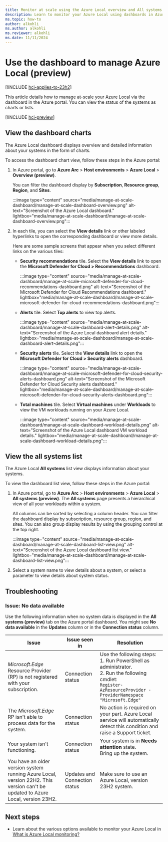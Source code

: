 ```yaml
---
title: Monitor at scale using the Azure Local overview and All systems page (preview)
description: Learn to monitor your Azure Local using dashboards in Azure portal. You can view the status of Azure Local as charts or lists (preview).
ms.topic: how-to
author: alkohli
ms.author: alkohli
ms.reviewer: alkohli
ms.date: 11/11/2024
---
```


# Use the dashboard to manage Azure Local (preview)

[!INCLUDE [hci-applies-to-23h2](../includes/hci-applies-to-23h2.md)]

This article details how to manage at-scale your Azure Local via the dashboard in the Azure portal. You can view the status of the systems as charts or lists.

[!INCLUDE [hci-preview](../includes/hci-preview.md)]

## View the dashboard charts

The Azure Local dashboard displays overview and detailed information about your systems in the form of charts.

To access the dashboard chart view, follow these steps in the Azure portal:

1. In Azure portal, go to **Azure Arc** > **Host environments** > **Azure Local** > **Overview (preview)**.

   You can filter the dashboard display by **Subscription**, **Resource group**, **Region**, and **Sites**.

   :::image type="content" source="media/manage-at-scale-dashboard/manage-at-scale-dashboard-overview.png" alt-text="Screenshot of the Azure Local dashboard." lightbox="media/manage-at-scale-dashboard/manage-at-scale-dashboard-overview.png":::

1. In each tile, you can select the **View details** link or other labeled hyperlinks to open the corresponding dashboard or view more details.

   Here are some sample screens that appear when you select different links on the various tiles:

   - **Security recommendations** tile. Select the **View details** link to open the **Microsoft Defender for Cloud > Recommendations** dashboard.

      :::image type="content" source="media/manage-at-scale-dashboard/manage-at-scale-microsoft-defender-for-cloud-recommendations-dashboard.png" alt-text="Screenshot of the Microsoft Defender for Cloud Recommendations dashboard." lightbox="media/manage-at-scale-dashboard/manage-at-scale-microsoft-defender-for-cloud-recommendations-dashboard.png":::

   - **Alerts** tile. Select **Top alerts** to view top alerts.

      :::image type="content" source="media/manage-at-scale-dashboard/manage-at-scale-dashboard-alert-details.png" alt-text="Screenshot of the Azure Local dashboard alert details." lightbox="media/manage-at-scale-dashboard/manage-at-scale-dashboard-alert-details.png":::

   - **Security alerts** tile. Select the **View details** link to open the **Microsoft Defender for Cloud > Security alerts** dashboard.

      :::image type="content" source="media/manage-at-scale-dashboard/manage-at-scale-microsoft-defender-for-cloud-security-alerts-dashboard.png" alt-text="Screenshot of the Microsoft Defender for Cloud Security alerts dashboard." lightbox="media/manage-at-scale-dashboard/manage-at-scale-microsoft-defender-for-cloud-security-alerts-dashboard.png":::

   - **Total machines** tile. Select **Virtual machines** under **Workloads** to view the VM workloads running on your Azure Local.

      :::image type="content" source="media/manage-at-scale-dashboard/manage-at-scale-dashboard-workload-details.png" alt-text="Screenshot of the Azure Local dashboard VM workload details." lightbox="media/manage-at-scale-dashboard/manage-at-scale-dashboard-workload-details.png":::

## View the all systems list

The Azure Local **All systems** list view displays information about your systems.

To view the dashboard list view, follow these steps in the Azure portal:

1. In Azure portal, go to **Azure Arc** > **Host environments** > **Azure Local** > **All systems (preview)**. The **All systems** page presents a hierarchical view of all your workloads within a system.

   All columns can be sorted by selecting a column header. You can filter the dashboard display by subscription, resource group, region, and sites. You can also group display results by using the grouping control at the top right.

   :::image type="content" source="media/manage-at-scale-dashboard/manage-at-scale-dashboard-list-view.png" alt-text="Screenshot of the Azure Local dashboard list view." lightbox="media/manage-at-scale-dashboard/manage-at-scale-dashboard-list-view.png":::

1. Select a system name to view details about a system, or select a parameter to view details about system status.

## Troubleshooting

### Issue: No data available

Use the following information when no system data is displayed in the **All systems (preview)** tab on the Azure portal dashboard. You might see **No data available** in the **Updates** column or in the **Connection status** column.

| Issue | Issue seen in | Resolution |
|-------|---------------|-------|
| *Microsoft.Edge* Resource Provider (RP) is not registered with your subscription. | Connection status | Use the following steps: <br> 1. Run PowerShell as administrator. <br> 2. Run the following cmdlet: <br> `Register-AzResourceProvider -ProviderNamespace "Microsoft.Edge"` |
| The *Microsoft.Edge* RP isn't able to process data for the system. | Connection status | No action is required on your part. Azure Local service will automatically detect this condition and raise a Support ticket.  |
| Your system isn't functioning. | Connection status | Your system is in **Needs attention** state. <br> Bring up the system. |
| You have an older version system running Azure Local, version 22H2. This version can't be updated to Azure Local, version 23H2. | Updates and Connection status | Make sure to use an Azure Local, version 23H2 system. |

## Next steps

- Learn about the various options available to monitor your Azure Local in [What is Azure Local monitoring?](../concepts/monitoring-overview.md)